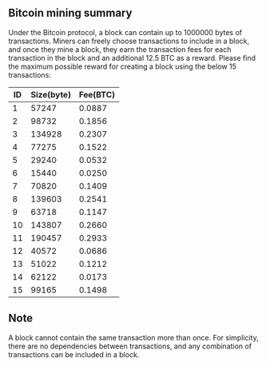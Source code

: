 ## Bitcoin mining summary
Under the Bitcoin protocol, a block can contain up to 1000000 bytes of transactions.
Miners can freely choose transactions to include in a block, and once they mine a block, they
earn the transaction fees for each transaction in the block and an additional 12.5 BTC as a
reward.
Please find the maximum possible reward for creating a block using the below 15
transactions:

| ID | Size(byte) |Fee(BTC) |
| ------ | ------ | ------- |
| 1 | 57247 | 0.0887 |
| 2 | 98732 | 0.1856 |
| 3 | 134928 | 0.2307 |
| 4 | 77275 | 0.1522 |
| 5 | 29240 | 0.0532 |
| 6 | 15440 | 0.0250 |
| 7 | 70820 | 0.1409 |
| 8 | 139603 | 0.2541 |
| 9 | 63718 | 0.1147 |
| 10 | 143807 | 0.2660 |
| 11 | 190457 | 0.2933 |
| 12 | 40572 | 0.0686 |
| 13 | 51022 | 0.1212 |
| 14 | 62122 | 0.0173 |
| 15 | 99165 | 0.1498 |

## Note
A block cannot contain the same transaction more than once.
For simplicity, there are no dependencies between transactions, and any combination of
transactions can be included in a block.
